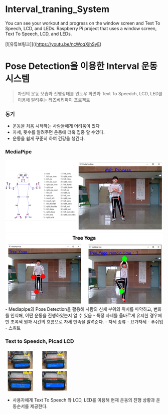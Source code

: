 # Interval_traning_System
You can see your workout and progress on the window screen and Text To Speech, LCD, and LEDs. Raspberry Pi project that uses a window screen, Text To Speech, LCD, and LEDs.

[![유튜브링크]]((https://youtu.be/ncWoqXjhSyE)

# Pose Detection을 이용한 Interval 운동 시스템

> 자신의 운동 모습과 진행상태를 윈도우 화면과 Text To Speedch, LCD, LED를 이용해 알려주는 라즈베리파이 프로젝트
> 

### 동기

- 운동을 처음 시작하는 사람들에게 어려움이 있다
- 자세, 횟수를 알려주면 운동에 더욱 집중 할 수있다.
- 운동을 쉽게 꾸준히 하여 건강을 챙긴다.

### MediaPipe
<img src = "images/mediapipe.png">
<img src = "images/PoseIndicate.png">
- Mediapipe의 Pose Detection을 활용해 사람의 신체 부위의 위치를 파악하고, 변화를 인식해, 어떤 운동을 진행하였는지 알 수 있음
- 특정 자세를 올바르게 유지한 경우에만 초록색 원과 시간의 흐름으로 자세 만족을 알려준다.
- 자세 종류
    - 요가자세
    - 푸쉬업
    - 스쿼트

### Text to Speedch, Picad LCD
<img src = "images/LCD.png"
     width = 40%
     height = 40%
     >
- 사용자에게 Text To Speech 와 LCD, LED를 이용해 현재 운동의 진행 상황과 운동순서를 제공한다.
